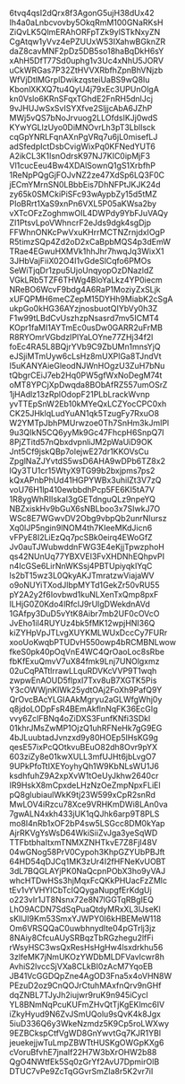 6tvq4qsI2dQrx8f3AgonG5ujH38dUx42
Ih4a0aLnbcvovby5OkqRmM100GNaRKsH
ZiQvLK5QlmERAhORFpTZk9ylSTkNxyZN
CgAtqw1yVvz4ePZUUxW53IXahwBGknZR
daZ8cavMNF2pDz5DB5so18haBqDkH6sY
xAhH5DfT77Sd0uphg1v3Uc4xNhU5JORV
uCkWRGas7P32ZtHVVXRbfhZpnBhVNjzb
WfVjDtIMGrplDwikzqsteiUaBS9wQ8Iu
KbonlXKXQ7tu4QyU4j79xEc3UPUnOlgA
kn0Vslo6KRnSFqxTGhdE2FnRH5dnlJcj
9vJHUJwSxSvISYXfve2SljjcAbA6JZhP
MWj5vQS7bNoJrvuog2LLOfdsIKJj0wdS
KYwYGLlzUyo0DiMNOvrLh3pT3Lbllsck
cqGpYNRLFqnAXnPgVRq7u6jL0misefLJ
adSfedpIctDsbCvigWixPq0KFNedYUT6
A2ikCL3K1IsnOdrsK97NJ7KIC0ipMjF3
Vl1cucEeu4Bw4XDAlSownQ1gS1XrbfhP
1ReNpPQgGjFOJvNZ2ze47XdSp6LQ3F0C
jECmYMrnSN0LBbbEis7DhNFPtJKJK24d
zy65k0SMCkiPiSFc93wAypbZy15d5tMZ
PIoBRrt1XaS9xnPn6VXL5P05aKWsa2by
vXTcOFzZoghmwOIL4DWPdy9YbFJuVAQy
ZI1PtsvLpoVWhncrF2eJds9dgk4sgDjp
FFWhnONKcPwVxuKHrrMCTNZrnjdxIOgP
R5timzSQp4Zd2oD2xCaBpbMQS4p3dEmW
TRae4EGwuHXMVk1hhJhr7hwqJq3WixX1
3JHbVajFiiX02O4I1vGdeSlCqfo6PMOs
SeWiTjqDr1zpu5UjoUnqyopOzDNazldZ
VGkLRb5TZF6THWg4BloYaLkz4YP0iecm
NReBO6WcvF9bdg4A6RaP1MoziyZxSLjk
xUFQPMH6meCZepM15DYHh9MiabK2cSgA
ukpGo0kHG36AYzjnosbuotQIYbVy0h3Z
F1w99tLBdCvUszhzpNsasrd7mv5ICMT4
KOpr1faMI1AYTmEc0usDw0GARR2uFrMB
R8RYOmrVGbdzIPlYaLOYne77ZHj34f2l
foEc4RA5L8BQjrYVb9C9ZbUMn1mnsYjQ
eJSjiMTmUyw6cLsHz8mUXPlGa8TJndVt
I5uKANYAieGleodNJWnHOgzU3ZuH7bNu
tQbgrCEiJ7eb2Hq0PW5gfWxNoDegM74t
oMT8YPCjXpDwqda8BObAfRZ557umOSrZ
1jHAdlz13zRplOdopF21PLbLrackWvnp
yvTTEpSnW2Eb10kMYeQxLCZYocCPC0xh
CK25JHklqLudYuAN1qk5TzugFy7RxuO8
W2YMTpJbhPMUrwzoe0Th7SnHm3kJmIPl
9u3QIkN5CQ6yyMk9Gc47FhcpH6SnpQ7I
8PjZTitd57nQbxdvpnliJM2pWaUiD9OK
Jnt5Cf9jskQBp7olejwE27dr1KKOVsCu
ZpglNaZJYvtdS5wsD6AHA9wDPb6TZ8x2
lQy3TU1cr15WtyX9TG99b2bxjpms7ps2
kQxAPnbPhUd41HGPYWBx3uhilZt3V7zQ
voU76H1lp410ewbbdhPcp5FE6KI5tA7V
1R8ygWhRIIskaI3gGETdnguQLz9npeYQ
NBZxiskHv9bGuX6sNBLboo3x7SIwkJ7O
WSc8E7WGwvDV2Obg9vbpQb2unrNIursz
Xq0lJP5ngin9lNOM4th7KIeeMKdJicn6
vFPyE8I2LiEzQq7pcSBk0eirq4EWoGfZ
Jv0auTJWubwddnFWG3E4eKjjTpwzphoH
qs42NUnUq77YBXVEI3FvXHDNhEQhpvPI
n4IcGSe6LirNnWKSsj4PBTUpiyqkIYqC
ls2bT15wz3L0QkyAKJTmratzwViajaWV
o9oNUYiTXodJlbpMYTd1GekZr50vRU55
pY2A2y2f6Iovbwd1kuNLXenTxQmp8pxF
lLHjG0Z0Kdo4lRfclJ9rUlgDWekdnAVd
1GAfpy3DuD5vYtK8Aibr7mb2UF0cOVcO
JvEho1il4RUYUz4bk5fMK12wpjHNI36Q
kiZYHpVpJTLvgXUYKMLWUxDccCy7FURr
xooUoKwqbPTUDvH550owp4bRCMBNLwow
fkeS0pk40pOqVnE4WC4QrOaoLoc8sRbe
fbKfExuQmvV7uX84fmk9Lnj7UNOlgxmz
02uCqPATtlrrawLLquRDVKcVVP9T1wqh
zwpwEnAOUD5flpxI7Txv8uB7XGTK5Pis
Y3cOWWjnKlWk25ydtOAj2FoXh9PafQ9Y
QrOvcBAcYLGIAAkMgryu2aGLWfgWhj0y
q8jdoLODpFsR4BEmAkflnNqFK36EcGIg
vvy6ZclFBNq4oZiDXS3FunfKNfi3SDkl
01khrJMsZwMP1OjzQ1uhRFNeHk7gG9EG
4bJLuubtadJvnzxd9y80HOEp5IHsKG9g
qesE57ixPcQOtkvuBEuO82dh8Ovr9pYX
603ziZy8e01kwXULL3mfUJHt6jbLvgO7
9UPkPfoTtIXEYoyhyQh1W9KbNLsWU1J6
ksdhfuhZ9A2xpXvW1tOeUyJkhw2640cr
IR9HskX8mCpxdeLHzNzOeZmpNpxFLiEl
pQ8glubiaulWkK9tj23W599xCpR2snRd
MwLOV4iRzcu78Xce9VRHKmDWi8LAn0va
7gwALN4xkh433jUK1qQJhk6arp9T8PLS
mo8I4nRb1xOF2bP4sw5LSGcc8DM0kYap
AjrRKVgYsWsD64WkiSiiZvJga3yeSqWD
TTFbtbhaItxmTNMXZNHTkvE7Z8FjI48V
04wGNog58PrV0Cypoh3KhpGZYUbPBJft
64HD54qDJCq1MK3zUr4I2fHFNeKvUOBT
3dL7BQGLAYjPK0NaQcpnPObX3ho9yVAJ
whcHTDwHSs3hjMqxFcQKkPHUacFzZMlc
tEv1vYVHYICbTcIQQygaNupgfErKdgUj
o223vIr1JT8Nsnx72e8N7lGGTqRBgIEQ
LhO9ACDN7SdSqPuaQtdyMRxXL3lJseKl
sKllJI9Km53SmxYJWPY0I6kHBEMeW118
Om6VRSQQaC0uwbhnydIte04pGTrlj3jz
8NAiy8CfcuAUySRBqzTbRGzhegu2lfFi
rWsyHSC3wsQxResHsHgHw4lsxdrkhu56
3zlfeMK7jNmUKOzYWDbMLDFVavIcwr8h
AvhiS2lvccSjVXa8CLkBI0zAcM7YqoEB
JB41VcGGDQpZne4AgOD3Fna5x4oVHN8W
PEzuD2oz9CnQOJrCtuhMAxfnQrv9nGHf
dqZNBL7TJyJh2iujwr9ruK9n945iCycl
YL8BNmNqPcuKUFmZHvQtTjKgEKlmc6IV
iZkyHyud9N6ZvJSmUQolu9sQvK4k8Jgx
5iuD336Q6y3WkeNzmdz5K9Cp5roLWXwy
9EZBCkspCtfVgWD8GnYwvtGq7KJR1YBl
jeuekejjwTuLmpZBWTtHUSKgOWGpKXg6
cVoruBfvhE7jnaIf22H7W3bXrOHW2b88
QgO4NWtfEk5Sq0zGrYf2AvU7DpmirOlB
DTUC7vPe9ZcTqGGvrSmZIa8r5K2vr7iI

